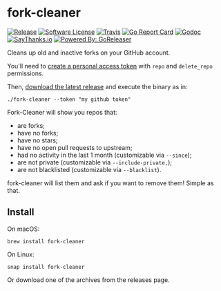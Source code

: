 # fork-cleaner

[![Release](https://img.shields.io/github/release/caarlos0/fork-cleaner.svg?style=flat-square)](https://github.com/caarlos0/fork-cleaner/releases/latest)
[![Software License](https://img.shields.io/badge/license-MIT-brightgreen.svg?style=flat-square)](LICENSE.md)
[![Travis](https://img.shields.io/travis/caarlos0/fork-cleaner.svg?style=flat-square)](https://travis-ci.org/caarlos0/fork-cleaner)
[![Go Report Card](https://goreportcard.com/badge/github.com/caarlos0/fork-cleaner?style=flat-square)](https://goreportcard.com/report/github.com/caarlos0/fork-cleaner)
[![Godoc](https://godoc.org/github.com/caarlos0/fork-cleaner?status.svg&style=flat-square)](http://godoc.org/github.com/caarlos0/fork-cleaner)
[![SayThanks.io](https://img.shields.io/badge/SayThanks.io-%E2%98%BC-1EAEDB.svg?style=flat-square)](https://saythanks.io/to/caarlos0)
[![Powered By: GoReleaser](https://img.shields.io/badge/powered%20by-goreleaser-green.svg?style=flat-square)](https://github.com/goreleaser)


Cleans up old and inactive forks on your GitHub account.

You'll need to [create a personal access token](https://github.com/settings/tokens/new?scopes=repo,delete_repo&description=fork-cleaner) with `repo` and `delete_repo`
permissions.

Then, [download the latest release](https://github.com/caarlos0/fork-cleaner/releases)
and execute the binary as in:

```console
./fork-cleaner --token "my github token"
```

Fork-Cleaner will show you repos that:

- are forks;
- have no forks;
- have no stars;
- have no open pull requests to upstream;
- had no activity in the last 1 month (customizable via `--since`);
- are not private (customizable via `--include-private,`);
- are not blacklisted (customizable via `--blacklist`).

fork-cleaner will list them and ask if you want to remove them! Simple as that.

## Install

On macOS:

```console
brew install fork-cleaner
```

On Linux:

```console
snap install fork-cleaner
```

Or download one of the archives from the releases page.
